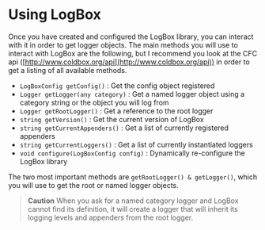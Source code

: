 # Using LogBox

Once you have created and configured the LogBox library, you can interact with it in order to get logger objects. The main methods you will use to interact with LogBox are the following, but I recommend you look at the CFC api ([http://www.coldbox.org/api](http://www.coldbox.org/api)) in order to get a listing of all available methods.

* `LogBoxConfig getConfig()` : Get the config object registered
* `Logger getLogger(any category)` : Get a named logger object using a category string or the object you will log from
* `Logger getRootLogger()` : Get a reference to the root logger
* `string getVersion()` : Get the current version of LogBox
* `string getCurrentAppenders()` : Get a list of currently registered appenders
* `string getCurrentLoggers()` : Get a list of currently instantiated loggers
* `void configure(LogBoxConfig config)` : Dynamically re-configure the LogBox library

The two most important methods are `getRootLogger() & getLogger()`, which you will use to get the root or named logger objects.

> **Caution** When you ask for a named category logger and LogBox cannot find its definition, it will create a logger that will inherit its logging levels and appenders from the root logger.


